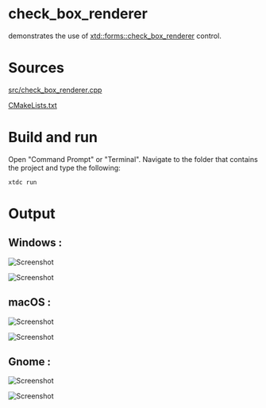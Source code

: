 # check_box_renderer

demonstrates the use of [xtd::forms::check_box_renderer](../../../src/xtd_forms/include/xtd/forms/check_box_renderer.hpp) control.

# Sources

[src/check_box_renderer.cpp](src/check_box_renderer.cpp)

[CMakeLists.txt](CMakeLists.txt)

# Build and run

Open "Command Prompt" or "Terminal". Navigate to the folder that contains the project and type the following:

```shell
xtdc run
```

# Output

## Windows :

![Screenshot](../../../docs/pictures/examples/check_box_renderer_w.png)

![Screenshot](../../../docs/pictures/examples/check_box_renderer_wd.png)

## macOS :

![Screenshot](../../../docs/pictures/examples/check_box_renderer_m.png)

![Screenshot](../../../docs/pictures/examples/check_box_renderer_md.png)

## Gnome :

![Screenshot](../../../docs/pictures/examples/check_box_renderer_g.png)

![Screenshot](../../../docs/pictures/examples/check_box_renderer_gd.png)
